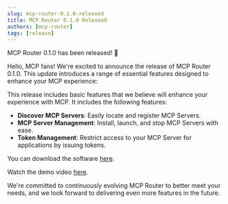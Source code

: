 ```yaml
---
slug: mcp-router-0.1.0-released
title: MCP Router 0.1.0 Released
authors: [mcp-router]
tags: [release]
---
```


MCP Router 0.1.0 has been released! 🎉

Hello, MCP fans!
We're excited to announce the release of MCP Router 0.1.0.
This update introduces a range of essential features designed to enhance your MCP experience:

This release includes basic features that we believe will enhance your experience with MCP.
It includes the following features:

- **Discover MCP Servers**: Easily locate and register MCP Servers.
- **MCP Server Management**: Install, launch, and stop MCP Servers with ease.
- **Token Management**: Restrict access to your MCP Server for applications by issuing tokens.

You can download the software [here](https://github.com/mcp-router/mcp-router/releases).

Watch the demo video [here](https://x.com/mcp_router/status/1907153162487931156).

We're committed to continuously evolving MCP Router to better meet your needs, and we look forward to delivering even more features in the future.

